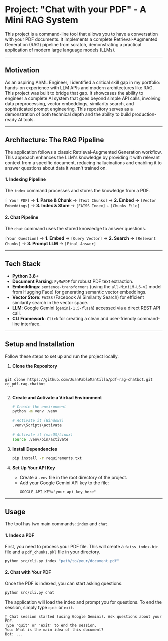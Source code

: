  # Project: "Chat with your PDF" - A Mini RAG System
 
 This project is a command-line tool that allows you to have a conversation with your PDF documents. It implements a complete Retrieval-Augmented Generation (RAG) pipeline from scratch, demonstrating a practical application of modern large language models (LLMs).
 
 ---
 
 ## Motivation
 
 As an aspiring AI/ML Engineer, I identified a critical skill gap in my portfolio: hands-on experience with LLM APIs and modern architectures like RAG. This project was built to bridge that gap. It showcases the ability to engineer a complete AI system that goes beyond simple API calls, involving data preprocessing, vector embeddings, similarity search, and sophisticated prompt engineering. This repository serves as a demonstration of both technical depth and the ability to build production-ready AI tools.
 
 ---
 
 ## Architecture: The RAG Pipeline
 
 The application follows a classic Retrieval-Augmented Generation workflow. This approach enhances the LLM's knowledge by providing it with relevant context from a specific document, reducing hallucinations and enabling it to answer questions about data it wasn't trained on.
 
 #### 1. Indexing Pipeline
 The `index` command processes and stores the knowledge from a PDF.
 
 `[ Your PDF]` -> **1. Parse & Chunk** -> `[Text Chunks]` -> **2. Embed** -> `[Vector Embeddings]` -> **3. Index & Store** -> `[FAISS Index]` + `[Chunks File]`
 
 #### 2. Chat Pipeline
 The `chat` command uses the stored knowledge to answer questions.
 
 `[Your Question]` -> **1. Embed** -> `[Query Vector]` -> **2. Search** -> `[Relevant Chunks]` -> **3. Prompt LLM** -> `[Final Answer]`
 
 ---
 
 ## Tech Stack
 
 * **Python 3.8+**
 * **Document Parsing**: `PyMuPDF` for robust PDF text extraction.
 * **Embeddings**: `sentence-transformers` (using the `all-MiniLM-L6-v2` model from Hugging Face) for generating semantic vector embeddings.
 * **Vector Store**: `FAISS` (Facebook AI Similarity Search) for efficient similarity search in the vector space.
 * **LLM**: Google Gemini (`gemini-1.5-flash`) accessed via a direct REST API call.
 * **CLI Framework**: `Click` for creating a clean and user-friendly command-line interface.
 
 ---
 
 ## Setup and Installation
 
 Follow these steps to set up and run the project locally.
 
 1.  **Clone the Repository**
     ```bash
    git clone https://github.com/JuanPabloMantilla/pdf-rag-chatbot.git
    cd pdf-rag-chatbot
     ```
 
 2.  **Create and Activate a Virtual Environment**
     ```bash
     # Create the environment
     python -m venv .venv
 
     # Activate it (Windows)
     .venv\Scripts\activate
     
     # Activate it (macOS/Linux)
     source .venv/bin/activate
     ```
 
 3.  **Install Dependencies**
     ```bash
     pip install -r requirements.txt
     ```
 
 4.  **Set Up Your API Key**
     * Create a `.env` file in the root directory of the project.
     * Add your Google Gemini API key to the file:
         ```
         GOOGLE_API_KEY="your_api_key_here"
         ```
 
 ---
 
 ## Usage
 
 The tool has two main commands: `index` and `chat`.
 
 #### 1. Index a PDF
 First, you need to process your PDF file. This will create a `faiss_index.bin` file and a `pdf_chunks.pkl` file in your directory.
 
 ```bash
 python src/cli.py index "path/to/your/document.pdf"
 ```
 
 #### 2. Chat with Your PDF
 Once the PDF is indexed, you can start asking questions.
 
 ```bash
 python src/cli.py chat
 ```
 
 The application will load the index and prompt you for questions. To end the session, simply type `quit` or `exit`.
 ```
 🚀 Chat session started (using Google Gemini). Ask questions about your PDF.
 Type 'quit' or 'exit' to end the session.
 You: What is the main idea of this document?
 Bot: ...
 ```
